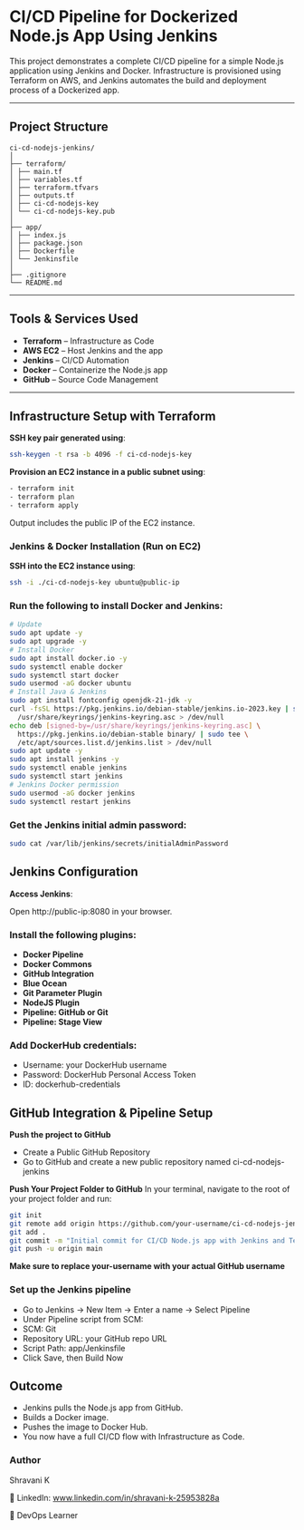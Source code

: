 #  CI/CD Pipeline for Dockerized Node.js App Using Jenkins

This project demonstrates a complete CI/CD pipeline for a simple Node.js application using Jenkins and Docker. Infrastructure is provisioned using Terraform on AWS, and Jenkins automates the build and deployment process of a Dockerized app.

---

##  Project Structure

```
ci-cd-nodejs-jenkins/
│
├── terraform/
│ ├── main.tf
│ ├── variables.tf
│ ├── terraform.tfvars
│ ├── outputs.tf
│ ├── ci-cd-nodejs-key
│ └── ci-cd-nodejs-key.pub
│
├── app/
│ ├── index.js
│ ├── package.json
│ ├── Dockerfile
│ └── Jenkinsfile
│
├── .gitignore
└── README.md 
```


---

## Tools & Services Used

- **Terraform** – Infrastructure as Code
- **AWS EC2** – Host Jenkins and the app
- **Jenkins** – CI/CD Automation
- **Docker** – Containerize the Node.js app
- **GitHub** – Source Code Management

---

## Infrastructure Setup with Terraform

**SSH key pair generated using**:

```bash
ssh-keygen -t rsa -b 4096 -f ci-cd-nodejs-key
```

**Provision an EC2 instance in a public subnet using**:

```bash
- terraform init
- terraform plan
- terraform apply
```

Output includes the public IP of the EC2 instance.

### Jenkins & Docker Installation (Run on EC2)

**SSH into the EC2 instance using**:

```bash
ssh -i ./ci-cd-nodejs-key ubuntu@public-ip
```

### Run the following to install Docker and Jenkins:

```bash
# Update
sudo apt update -y
sudo apt upgrade -y
# Install Docker
sudo apt install docker.io -y
sudo systemctl enable docker
sudo systemctl start docker
sudo usermod -aG docker ubuntu
# Install Java & Jenkins
sudo apt install fontconfig openjdk-21-jdk -y
curl -fsSL https://pkg.jenkins.io/debian-stable/jenkins.io-2023.key | sudo tee \
  /usr/share/keyrings/jenkins-keyring.asc > /dev/null
echo deb [signed-by=/usr/share/keyrings/jenkins-keyring.asc] \
  https://pkg.jenkins.io/debian-stable binary/ | sudo tee \
  /etc/apt/sources.list.d/jenkins.list > /dev/null
sudo apt update -y
sudo apt install jenkins -y
sudo systemctl enable jenkins
sudo systemctl start jenkins
# Jenkins Docker permission
sudo usermod -aG docker jenkins
sudo systemctl restart jenkins
```

### Get the Jenkins initial admin password:

```bash
sudo cat /var/lib/jenkins/secrets/initialAdminPassword
```

## Jenkins Configuration

**Access Jenkins**:

Open http://public-ip:8080 in your browser.

### Install the following plugins:

- **Docker Pipeline**
- **Docker Commons**
- **GitHub Integration**
- **Blue Ocean**
- **Git Parameter Plugin**
- **NodeJS Plugin**
- **Pipeline: GitHub or Git**
- **Pipeline: Stage View**

### Add DockerHub credentials:

- Username: your DockerHub username
- Password: DockerHub Personal Access Token
- ID: dockerhub-credentials

## GitHub Integration & Pipeline Setup

**Push the project to GitHub**

- Create a Public GitHub Repository
- Go to GitHub and create a new public repository named ci-cd-nodejs-jenkins

**Push Your Project Folder to GitHub**
In your terminal, navigate to the root of your project folder and run:

```bash
git init
git remote add origin https://github.com/your-username/ci-cd-nodejs-jenkins.git
git add .
git commit -m "Initial commit for CI/CD Node.js app with Jenkins and Terraform"
git push -u origin main
```

**Make sure to replace your-username with your actual GitHub username**

### Set up the Jenkins pipeline

- Go to Jenkins → New Item → Enter a name → Select Pipeline
- Under Pipeline script from SCM:
- SCM: Git
- Repository URL: your GitHub repo URL
- Script Path: app/Jenkinsfile
- Click Save, then Build Now

## Outcome

- Jenkins pulls the Node.js app from GitHub.
- Builds a Docker image.
- Pushes the image to Docker Hub.
- You now have a full CI/CD flow with Infrastructure as Code.

### Author
Shravani K

💼 LinkedIn: www.linkedin.com/in/shravani-k-25953828a

🌱 DevOps Learner
